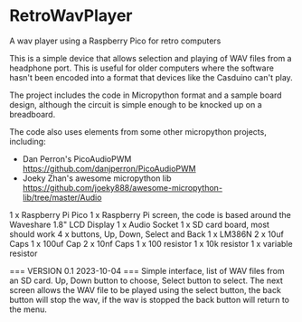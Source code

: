 # RetroWavPlayer
A wav player using a Raspberry Pico for retro computers

This is a simple device that allows selection and playing of WAV files from a headphone port. This is useful for older computers where the software hasn't been encoded into a format that devices like the Casduino can't play.

The project includes the code in Micropython format and a sample board design, although the circuit is simple enough to be knocked up on a breadboard.

The code also uses elements from some other micropython projects, including:

- Dan Perron's PicoAudioPWM https://github.com/danjperron/PicoAudioPWM
- Joeky Zhan's awesome micropython lib https://github.com/joeky888/awesome-micropython-lib/tree/master/Audio

1 x Raspberry Pi Pico
1 x Raspberry Pi screen, the code is based around the Waveshare 1.8" LCD Display
1 x Audio Socket
1 x SD card board, most should work
4 x buttons, Up, Down, Select and Back
1 x LM386N
2 x 10uf Caps
1 x 100uf Cap
2 x 10nf Caps
1 x 100 resistor
1 x 10k resistor
1 x variable resistor

=== VERSION 0.1 2023-10-04 ===
Simple interface, list of WAV files from an SD card. Up, Down button to choose, Select button to select. The next screen allows the WAV file to be played using the select button, the back button will stop the wav, if the wav is stopped the back button will return to the menu.
